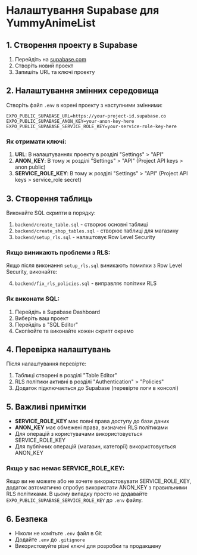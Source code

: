 # Налаштування Supabase для YummyAnimeList

## 1. Створення проекту в Supabase

1. Перейдіть на [supabase.com](https://supabase.com)
2. Створіть новий проект
3. Запишіть URL та ключі проекту

## 2. Налаштування змінних середовища

Створіть файл `.env` в корені проекту з наступними змінними:

```env
EXPO_PUBLIC_SUPABASE_URL=https://your-project-id.supabase.co
EXPO_PUBLIC_SUPABASE_ANON_KEY=your-anon-key-here
EXPO_PUBLIC_SUPABASE_SERVICE_ROLE_KEY=your-service-role-key-here
```

### Як отримати ключі:

1. **URL**: В налаштуваннях проекту в розділі "Settings" > "API"
2. **ANON_KEY**: В тому ж розділі "Settings" > "API" (Project API keys > anon public)
3. **SERVICE_ROLE_KEY**: В тому ж розділі "Settings" > "API" (Project API keys > service_role secret)

## 3. Створення таблиць

Виконайте SQL скрипти в порядку:

1. `backend/create_table.sql` - створює основні таблиці
2. `backend/create_shop_tables.sql` - створює таблиці для магазину
3. `backend/setup_rls.sql` - налаштовує Row Level Security

### Якщо виникають проблеми з RLS:

Якщо після виконання `setup_rls.sql` виникають помилки з Row Level Security, виконайте:

4. `backend/fix_rls_policies.sql` - виправляє політики RLS

### Як виконати SQL:

1. Перейдіть в Supabase Dashboard
2. Виберіть ваш проект
3. Перейдіть в "SQL Editor"
4. Скопіюйте та виконайте кожен скрипт окремо

## 4. Перевірка налаштувань

Після налаштування перевірте:

1. Таблиці створені в розділі "Table Editor"
2. RLS політики активні в розділі "Authentication" > "Policies"
3. Додаток підключається до Supabase (перевірте логи в консолі)

## 5. Важливі примітки

- **SERVICE_ROLE_KEY** має повні права доступу до бази даних
- **ANON_KEY** має обмежені права, визначені RLS політиками
- Для операцій з користувачами використовується SERVICE_ROLE_KEY
- Для публічних операцій (магазин, категорії) використовується ANON_KEY

### Якщо у вас немає SERVICE_ROLE_KEY:

Якщо ви не можете або не хочете використовувати SERVICE_ROLE_KEY, додаток автоматично спробує використати ANON_KEY з правильними RLS політиками. В цьому випадку просто не додавайте `EXPO_PUBLIC_SUPABASE_SERVICE_ROLE_KEY` до `.env` файлу.

## 6. Безпека

- Ніколи не комітьте `.env` файл в Git
- Додайте `.env` до `.gitignore`
- Використовуйте різні ключі для розробки та продакшену
